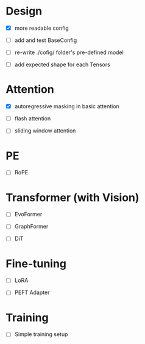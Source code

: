 # Design
- [x] more readable config
- [ ] add and test BaseConfig
- [ ] re-write ./cofig/ folder's pre-defined model
- [ ] add expected shape for each Tensors


# Attention
- [x] autoregressive masking in basic attention

- [ ] flash attention
- [ ] sliding window attention 


# PE
- [ ] RoPE


# Transformer (with Vision)
- [ ] EvoFormer
- [ ] GraphFormer
- [ ] DiT


# Fine-tuning
- [ ] LoRA
- [ ] PEFT Adapter


# Training
- [ ] Simple training setup
